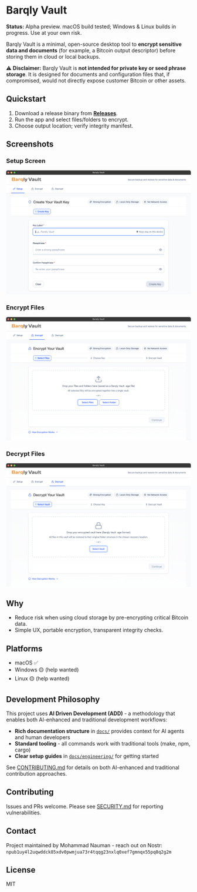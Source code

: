 # Barqly Vault

**Status:** Alpha preview. macOS build tested; Windows & Linux builds in progress. Use at your own risk.

Barqly Vault is a minimal, open-source desktop tool to **encrypt sensitive data and documents** (for example, a Bitcoin output descriptor) before storing them in cloud or local backups.

⚠️ **Disclaimer:** Barqly Vault is **not intended for private key or seed phrase storage**. It is designed for documents and configuration files that, if compromised, would not directly expose customer Bitcoin or other assets.

## Quickstart
1. Download a release binary from **[Releases](https://barqly.com/downloads/)**.
2. Run the app and select files/folders to encrypt.
3. Choose output location; verify integrity manifest.

## Screenshots

### Setup Screen
![Setup Screen](screenshots/Setup.png)

### Encrypt Files
![Encrypt Screen](screenshots/Encrypt.png)

### Decrypt Files
![Decrypt Screen](screenshots/Detup.png)

## Why
- Reduce risk when using cloud storage by pre-encrypting critical Bitcoin data.
- Simple UX, portable encryption, transparent integrity checks.

## Platforms
- macOS ✅  
- Windows 🟡 (help wanted)  
- Linux 🟡 (help wanted)

## Development Philosophy

This project uses **AI Driven Development (ADD)** - a methodology that enables both AI-enhanced and traditional development workflows:

- **Rich documentation structure** in [`docs/`](docs/) provides context for AI agents and human developers
- **Standard tooling** - all commands work with traditional tools (make, npm, cargo)  
- **Clear setup guides** in [`docs/engineering/`](docs/engineering/) for getting started

See [CONTRIBUTING.md](CONTRIBUTING.md) for details on both AI-enhanced and traditional contribution approaches.

## Contributing
Issues and PRs welcome. Please see [SECURITY.md](SECURITY.md) for reporting vulnerabilities.

## Contact
Project maintained by Mohammad Nauman - reach out on Nostr: `npub1uy4l2uqwddck85xdv0pwmjua73r4tqqg23nxlq0xef7gmnqx55pq8q2g2m`

## License
MIT